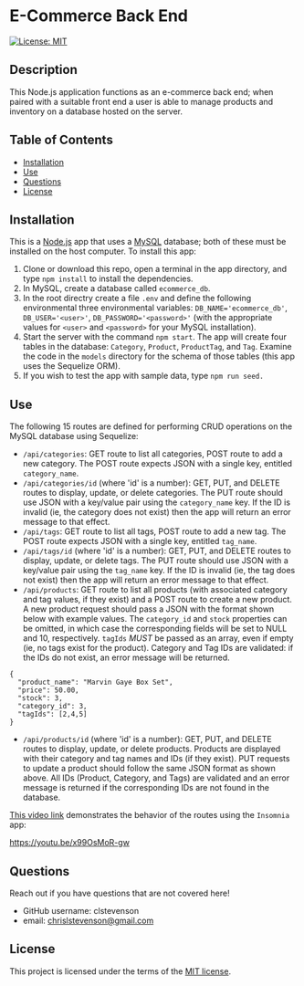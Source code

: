 # E-Commerce Back End

[![License: MIT](https://img.shields.io/badge/License-MIT-yellow.svg)](https://opensource.org/licenses/MIT)

## Description
This Node.js application functions as an e-commerce back end; when paired with a suitable front end a user is able to manage products and inventory on a database hosted on the server.

## Table of Contents
- [Installation](#installation)
- [Use](#use)
- [Questions](#questions)
- [License](#license)

## Installation
This is a [Node.js](https://nodejs.org/en) app that uses a [MySQL](https://www.mysql.com) database; both of these must be installed on the host computer. To install this app:

1. Clone or download this repo, open a terminal in the app directory, and type `npm install` to install the dependencies.
2. In MySQL, create a database called `ecommerce_db`.
3. In the root directry create a file `.env` and define the following environmental three environmental variables: `DB_NAME='ecommerce_db'`, `DB_USER='<user>'`, `DB_PASSWORD='<password>'` (with the appropriate values for `<user>` and `<password>` for your MySQL installation).
4. Start the server with the command `npm start`. The app will create four tables in the database: `Category`, `Product`, `ProductTag`, and `Tag`. Examine the code in the `models` directory for the schema of those tables (this app uses the Sequelize ORM).
5. If you wish to test the app with sample data, type `npm run seed.`

## Use
The following 15 routes are defined for performing CRUD operations on the MySQL database using Sequelize:

- `/api/categories`: GET route to list all categories, POST route to add a new category. The POST route expects JSON with a single key, entitled `category_name`.
- `/api/categories/id` (where 'id' is a number): GET, PUT, and DELETE routes to display, update, or delete categories. The PUT route should use JSON with a key/value pair using the `category_name` key. If the ID is invalid (ie, the category does not exist) then the app will return an error message to that effect.
- `/api/tags`: GET route to list all tags, POST route to add a new tag. The POST route expects JSON with a single key, entitled `tag_name`. 
- `/api/tags/id` (where 'id' is a number): GET, PUT, and DELETE routes to display, update, or delete tags. The PUT route should use JSON with a key/value pair using the `tag_name` key. If the ID is invalid (ie, the tag does not exist) then the app will return an error message to that effect.
- `/api/products`: GET route to list all products (with associated category and tag values, if they exist) and a POST route to create a new product. A new product request should pass a JSON with the format shown below with example values. The `category_id` and `stock` properties can be omitted, in which case the corresponding fields will be set to NULL and 10, respectively. `tagIds` *MUST* be passed as an array, even if empty (ie, no tags exist for the product). Category and Tag IDs are validated: if the IDs do not exist, an error message will be returned.
```
{
  "product_name": "Marvin Gaye Box Set",
  "price": 50.00,
  "stock": 3,
  "category_id": 3,
  "tagIds": [2,4,5]
}
```
- `/api/products/id` (where 'id' is a number): GET, PUT, and DELETE routes to display, update, or delete products. Products are displayed with their category and tag names and IDs (if they exist). PUT requests to update a product should follow the same JSON format as shown above. All IDs (Product, Category, and Tags) are validated and an error message is returned if the corresponding IDs are not found in the database.

[This video link](https://youtu.be/x99OsMoR-gw "video demo of app") demonstrates the behavior of the routes using the `Insomnia` app:

<https://youtu.be/x99OsMoR-gw>

## Questions
Reach out if you have questions that are not covered here!

- GitHub username: clstevenson
- email: chrislstevenson@gmail.com

## License
This project is licensed under the terms of the [MIT license](https://opensource.org/licenses/MIT).
